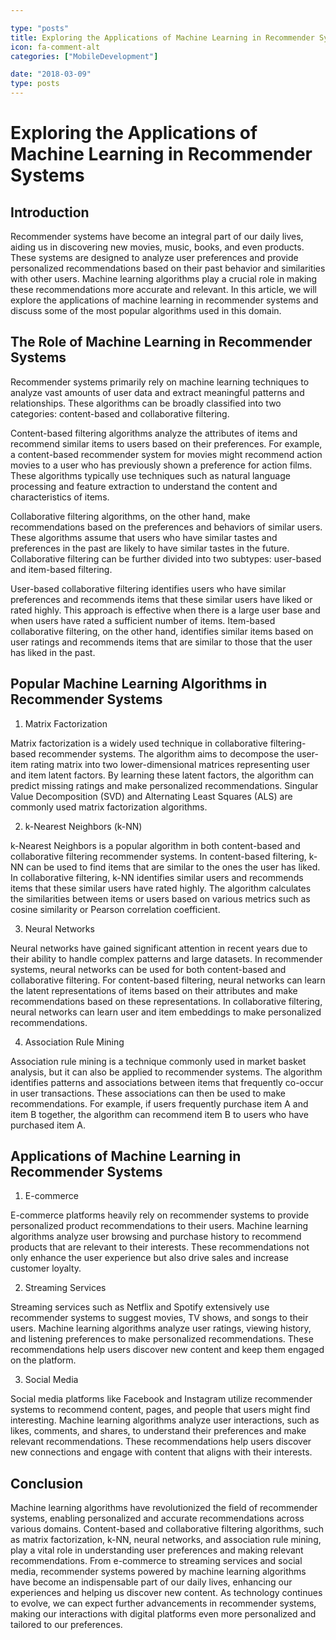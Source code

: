 ```yaml
---

type: "posts"
title: Exploring the Applications of Machine Learning in Recommender Systems
icon: fa-comment-alt
categories: ["MobileDevelopment"]

date: "2018-03-09"
type: posts
---
```





# Exploring the Applications of Machine Learning in Recommender Systems

## Introduction

Recommender systems have become an integral part of our daily lives, aiding us in discovering new movies, music, books, and even products. These systems are designed to analyze user preferences and provide personalized recommendations based on their past behavior and similarities with other users. Machine learning algorithms play a crucial role in making these recommendations more accurate and relevant. In this article, we will explore the applications of machine learning in recommender systems and discuss some of the most popular algorithms used in this domain.

## The Role of Machine Learning in Recommender Systems

Recommender systems primarily rely on machine learning techniques to analyze vast amounts of user data and extract meaningful patterns and relationships. These algorithms can be broadly classified into two categories: content-based and collaborative filtering.

Content-based filtering algorithms analyze the attributes of items and recommend similar items to users based on their preferences. For example, a content-based recommender system for movies might recommend action movies to a user who has previously shown a preference for action films. These algorithms typically use techniques such as natural language processing and feature extraction to understand the content and characteristics of items.

Collaborative filtering algorithms, on the other hand, make recommendations based on the preferences and behaviors of similar users. These algorithms assume that users who have similar tastes and preferences in the past are likely to have similar tastes in the future. Collaborative filtering can be further divided into two subtypes: user-based and item-based filtering.

User-based collaborative filtering identifies users who have similar preferences and recommends items that these similar users have liked or rated highly. This approach is effective when there is a large user base and when users have rated a sufficient number of items. Item-based collaborative filtering, on the other hand, identifies similar items based on user ratings and recommends items that are similar to those that the user has liked in the past.

## Popular Machine Learning Algorithms in Recommender Systems

1. Matrix Factorization

Matrix factorization is a widely used technique in collaborative filtering-based recommender systems. The algorithm aims to decompose the user-item rating matrix into two lower-dimensional matrices representing user and item latent factors. By learning these latent factors, the algorithm can predict missing ratings and make personalized recommendations. Singular Value Decomposition (SVD) and Alternating Least Squares (ALS) are commonly used matrix factorization algorithms.

2. k-Nearest Neighbors (k-NN)

k-Nearest Neighbors is a popular algorithm in both content-based and collaborative filtering recommender systems. In content-based filtering, k-NN can be used to find items that are similar to the ones the user has liked. In collaborative filtering, k-NN identifies similar users and recommends items that these similar users have rated highly. The algorithm calculates the similarities between items or users based on various metrics such as cosine similarity or Pearson correlation coefficient.

3. Neural Networks

Neural networks have gained significant attention in recent years due to their ability to handle complex patterns and large datasets. In recommender systems, neural networks can be used for both content-based and collaborative filtering. For content-based filtering, neural networks can learn the latent representations of items based on their attributes and make recommendations based on these representations. In collaborative filtering, neural networks can learn user and item embeddings to make personalized recommendations.

4. Association Rule Mining

Association rule mining is a technique commonly used in market basket analysis, but it can also be applied to recommender systems. The algorithm identifies patterns and associations between items that frequently co-occur in user transactions. These associations can then be used to make recommendations. For example, if users frequently purchase item A and item B together, the algorithm can recommend item B to users who have purchased item A.

## Applications of Machine Learning in Recommender Systems

1. E-commerce

E-commerce platforms heavily rely on recommender systems to provide personalized product recommendations to their users. Machine learning algorithms analyze user browsing and purchase history to recommend products that are relevant to their interests. These recommendations not only enhance the user experience but also drive sales and increase customer loyalty.

2. Streaming Services

Streaming services such as Netflix and Spotify extensively use recommender systems to suggest movies, TV shows, and songs to their users. Machine learning algorithms analyze user ratings, viewing history, and listening preferences to make personalized recommendations. These recommendations help users discover new content and keep them engaged on the platform.

3. Social Media

Social media platforms like Facebook and Instagram utilize recommender systems to recommend content, pages, and people that users might find interesting. Machine learning algorithms analyze user interactions, such as likes, comments, and shares, to understand their preferences and make relevant recommendations. These recommendations help users discover new connections and engage with content that aligns with their interests.

## Conclusion

Machine learning algorithms have revolutionized the field of recommender systems, enabling personalized and accurate recommendations across various domains. Content-based and collaborative filtering algorithms, such as matrix factorization, k-NN, neural networks, and association rule mining, play a vital role in understanding user preferences and making relevant recommendations. From e-commerce to streaming services and social media, recommender systems powered by machine learning algorithms have become an indispensable part of our daily lives, enhancing our experiences and helping us discover new content. As technology continues to evolve, we can expect further advancements in recommender systems, making our interactions with digital platforms even more personalized and tailored to our preferences.